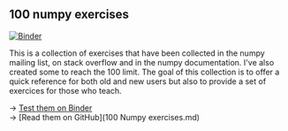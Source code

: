 ## 100 numpy exercises

[![Binder](http://mybinder.org/badge.svg)](http://mybinder.org:/repo/rougier/numpy-100)

This is a collection of exercises that have been collected in the numpy mailing
list, on stack overflow and in the numpy documentation. I've also created some
to reach the 100 limit. The goal of this collection is to offer a quick
reference for both old and new users but also to provide a set of exercices for
those who teach.

→ [Test them on Binder](http://mybinder.org:/repo/rougier/numpy-100/notebooks/100%20Numpy%20exercises.ipynb)  
→ [Read them on GitHub](100 Numpy exercises.md)  



